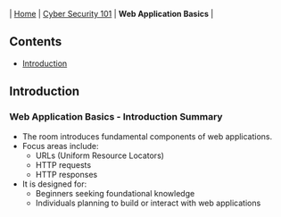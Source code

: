 | [Home](../README.md) | [Cyber Security 101](../README.md#cyber-security-101) | **Web Application Basics** |

## Contents
- [Introduction](#introduction)


## Introduction

### Web Application Basics - Introduction Summary
- The room introduces fundamental components of web applications.
- Focus areas include:
	- URLs (Uniform Resource Locators)
	- HTTP requests
	- HTTP responses
- It is designed for:
	- Beginners seeking foundational knowledge
	- Individuals planning to build or interact with web applications
